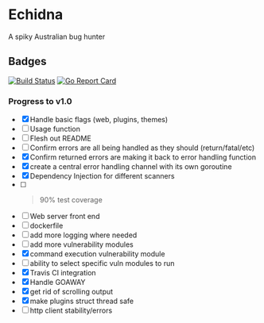 # Echidna
A spiky Australian bug hunter

## Badges

[![Build Status](https://travis-ci.com/Zaptitude/Echidna.svg?token=NoU3HERSYrpoemd6GHGs&branch=master)](https://travis-ci.com/Zaptitude/Echidna)
[![Go Report Card](https://goreportcard.com/badge/github.com/Zaptitude/Echidna)](https://goreportcard.com/report/github.com/Zaptitude/Echidna)

### Progress to v1.0

- [x] Handle basic flags (web, plugins, themes)
- [ ] Usage function
- [ ] Flesh out README
- [ ] Confirm errors are all being handled as they should (return/fatal/etc)
- [x] Confirm returned errors are making it back to error handling function
- [x] create a central error handling channel with its own goroutine
- [x] Dependency Injection for different scanners
- [ ] > 90% test coverage
- [ ] Web server front end
- [ ] dockerfile
- [ ] add more logging where needed
- [ ] add more vulnerability modules
- [X] command execution vulnerability module
- [ ] ability to select specific vuln modules to run
- [x] Travis CI integration
- [x] Handle GOAWAY
- [x] get rid of scrolling output
- [x] make plugins struct thread safe
- [ ] http client stability/errors 